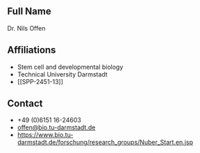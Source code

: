 ## Full Name
Dr. Nils Offen

## Affiliations
- Stem cell and developmental biology
- Technical University Darmstadt
- [[SPP-2451-13]]
## Contact
- +49 (0)6151 16-24603
- offen@bio.tu-darmstadt.de
- https://www.bio.tu-darmstadt.de/forschung/research_groups/Nuber_Start.en.jsp
